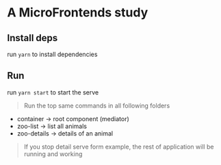 # A MicroFrontends study

## Install deps

run `yarn` to install dependencies

## Run

run `yarn start` to start the serve

> Run the top same commands in all following folders

- container -> root component (mediator)
- zoo-list -> list all animals
- zoo-details -> details of an animal

> If you stop detail serve form example, the rest of application will be running and working

